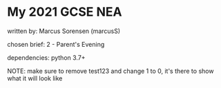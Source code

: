 # My 2021 GCSE NEA
written by: Marcus Sorensen (marcusS)

chosen brief: 2 - Parent's Evening

dependencies: python 3.7+

NOTE: make sure to remove test123 and change 1 to 0, it's there to show what it will look like
